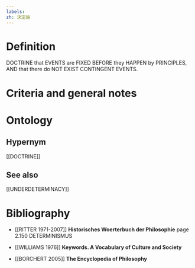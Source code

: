 ```yaml
---
labels: 
zh: 決定論
---
```


# Definition
DOCTRINE that EVENTS are FIXED BEFORE they HAPPEN by PRINCIPLES, AND that there do NOT EXIST CONTINGENT EVENTS.
# Criteria and general notes
# Ontology

## Hypernym
[[DOCTRINE]]
## See also
[[UNDERDETERMINACY]]
# Bibliography
- [[RITTER 1971-2007]]
**Historisches Woerterbuch der Philosophie** page 2.150
DETERMINISMUS
- [[WILLIAMS 1976]]
**Keywords.  A Vocabulary of Culture and Society** 

- [[BORCHERT 2005]]
**The Encyclopedia of Philosophy** 
